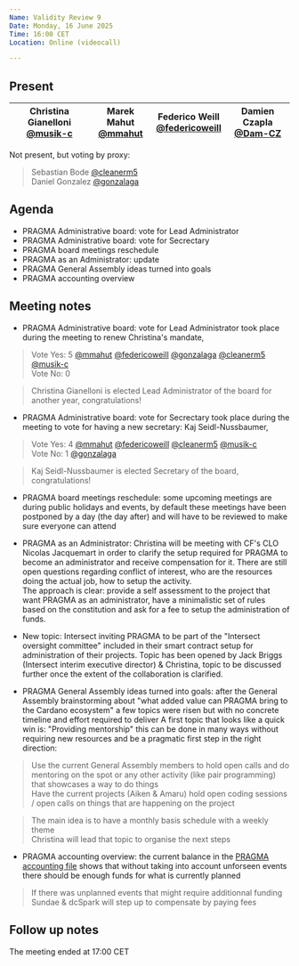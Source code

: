 ```yaml
---
Name: Validity Review 9
Date: Monday, 16 June 2025
Time: 16:00 CET
Location: Online (videocall)

---
```


## Present

| Christina Gianelloni <br/> [@musik-c][] | Marek Mahut <br/> [@mmahut][] |  Federico Weill <br/> [@federicoweill][] | Damien Czapla <br/> [@Dam-CZ][] |
| ---                               | ---                                          | ---  | ---

[@musik-c]: https://github.com/musik-c
[@grobmeier]: https://github.com/grobmeier
[@federicoweill]: https://github.com/federicoweill
[@gonzalaga]: https://github.com/gonzalaga
[@cleanerm5]: https://github.com/cleanerm5
[@Dam-CZ]: https://github.com/Dam-CZ
[@mmahut]: https://github.com/mmahut

Not present, but voting by proxy: 
> Sebastian Bode [@cleanerm5][]  
> Daniel Gonzalez [@gonzalaga][]

## Agenda

- PRAGMA Administrative board: vote for Lead Administrator
- PRAGMA Administrative board: vote for Secrectary
- PRAGMA board meetings reschedule
- PRAGMA as an Administrator: update
- PRAGMA General Assembly ideas turned into goals
- PRAGMA accounting overview

## Meeting notes

- PRAGMA Administrative board: vote for Lead Administrator took place during the meeting to renew Christina's mandate,
> Vote Yes: 5 [@mmahut][] [@federicoweill][] [@gonzalaga][] [@cleanerm5][] [@musik-c][]  
> Vote No: 0

> Christina Gianelloni is elected Lead Administrator of the board for another year, congratulations!


- PRAGMA Administrative board: vote for Secrectary took place during the meeting to vote for having a new secretary: Kaj Seidl-Nussbaumer,
> Vote Yes: 4 [@mmahut][] [@federicoweill][]  [@cleanerm5][] [@musik-c][]  
> Vote No: 1 [@gonzalaga][]
 
> Kaj Seidl-Nussbaumer is elected Secretary of the board, congratulations!

- PRAGMA board meetings reschedule: some upcoming meetings are during public holidays and events, by default these meetings have been postponed by a day (the day after) and will have to be reviewed to make sure everyone can attend

- PRAGMA as an Administrator: Christina will be meeting with CF's CLO Nicolas Jacquemart in order to clarify the setup required for PRAGMA to become an administrator and receive compensation for it. There are still open questions regarding conflict of interest, who are the resources doing the actual job, how to setup the activity.  
The approach is clear: provide a self assessment to the project that want PRAGMA as an administrator, have a minimalistic set of rules based on the constitution and ask for a fee to setup the administration of funds.  

- New topic: Intersect inviting PRAGMA to be part of the "Intersect oversight committee" included in their smart contract setup for administration of their projects. Topic has been opened by Jack Briggs (Intersect interim executive director) & Christina, topic to be discussed further once the extent of the collaboration is clarified.

- PRAGMA General Assembly ideas turned into goals: after the General Assembly brainstorming about "what added value can PRAGMA bring to the Cardano ecosystem" a few topics were risen but with no concrete timeline and effort required to deliver
A first topic that looks like a quick win is: "Providing mentorship" this can be done in many ways without requiring new resources and be a pragmatic first step in the right direction:
> Use the current General Assembly members to hold open calls and do mentoring on the spot or any other activity (like pair programming) that showcases a way to do things  
> Have the current projects (Aiken & Amaru) hold open coding sessions / open calls on things that are happening on the project

> The main idea is to have a monthly basis schedule with a weekly theme  
> Christina will lead that topic to organise the next steps

- PRAGMA accounting overview: the current balance in the [PRAGMA accounting file](https://docs.google.com/spreadsheets/d/1ShML1QATmVPgfHNH9UY-BLXj1PSyYKL2Jo5G17JztGw/edit?usp=drive_link) shows that without taking into account unforseen events there should be enough funds for what is currently planned
> If there was unplanned events that might require additionnal funding Sundae & dcSpark will step up to compensate by paying fees

## Follow up notes 

The meeting ended at 17:00 CET
